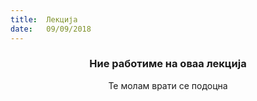 ```yaml
---
title:  Лекција
date:   09/09/2018
---
```


### <center>Ние работиме на оваа лекција</center>
<center>Те молам врати се подоцна</center>